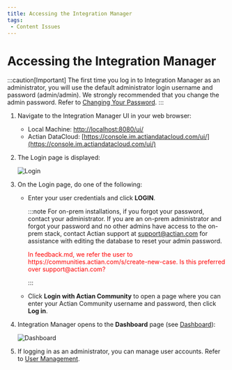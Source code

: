 ```yaml
---
title: Accessing the Integration Manager
tags:
 - Content Issues
---
```


# Accessing the Integration Manager

:::caution[Important]
    The first time you log in to Integration Manager as an administrator, you will use the default administrator login username and password (admin/admin). We strongly recommended that you change the admin password. Refer to [Changing Your Password](./editing-your-profile#changing-your-password).
:::

1. Navigate to the Integration Manager UI in your web browser:
   * Local Machine: [http://localhost:8080/ui/](http://localhost:8080/ui/)
   * Actian DataCloud: [https://console.im.actiandatacloud.com/ui/](https://console.im.actiandatacloud.com/ui/)
2. The Login page is displayed:
   
   ![Login](/img/Login.png)
3. On the Login page, do one of the following:
   * Enter your user credentials and click **LOGIN**. 
  
     :::note
     For on-prem installations, if you forgot your password, contact your administrator. If you are an on-prem administrator and forgot your password and no other admins have access to the on-prem stack, contact Actian support at support@actian.com for assistance with editing the database to reset your admin password.

     <font color="red">
     In feedback.md, we refer the user to https://communities.actian.com/s/create-new-case. Is this preferred over support@actian.com?
     </font>

     :::

   * Click **Login with Actian Community** to open a page where you can enter your Actian Community username and password, then click **Log in**.

4. Integration Manager opens to the **Dashboard** page (see [Dashboard](./dashboard)):

   ![Dashboard](/img/Dashboard.png)

5. If logging in as an administrator, you can manage user accounts. Refer to [User Management](./integration-manager/admin/access-control/user-management).

